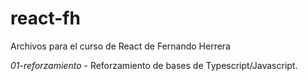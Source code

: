 # react-fh
Archivos para el curso de React de Fernando Herrera

*01-reforzamiento* - Reforzamiento de bases de Typescript/Javascript.
